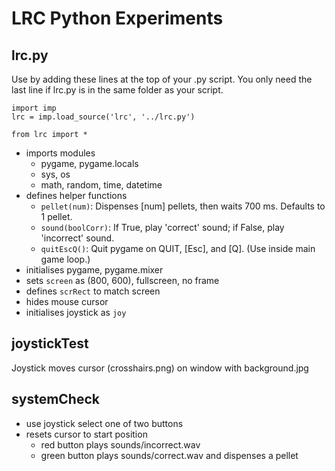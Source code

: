 # LRC Python Experiments

## lrc.py

Use by adding these lines at the top of your .py script.
You only need the last line if lrc.py is in the same folder as your script.

	import imp
	lrc = imp.load_source('lrc', '../lrc.py')

	from lrc import *

- imports modules
  - pygame, pygame.locals
  - sys, os
  - math, random, time, datetime
- defines helper functions
  - `pellet(num)`: Dispenses [num] pellets, then waits 700 ms. Defaults to 1 pellet.
  - `sound(boolCorr)`: If True, play 'correct' sound; if False, play 'incorrect' sound.
  - `quitEscQ()`: Quit pygame on QUIT, [Esc], and [Q]. (Use inside main game loop.)
- initialises pygame, pygame.mixer
- sets `screen` as (800, 600), fullscreen, no frame
- defines `scrRect` to match screen
- hides mouse cursor
- initialises joystick as `joy`

## joystickTest

Joystick moves cursor (crosshairs.png) on window with background.jpg

## systemCheck

- use joystick select one of two buttons
- resets cursor to start position
  - red button plays sounds/incorrect.wav
  - green button plays sounds/correct.wav and dispenses a pellet
